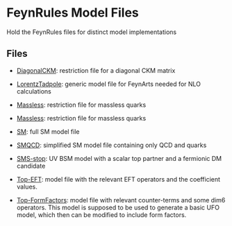 # FeynRules Model Files

Hold the FeynRules files for distinct model implementations

## Files


* [DiagonalCKM](./DiagonalCKM.rst): restriction file for a diagonal CKM matrix

* [LorentzTadpole](./LorentzTadpole.gen): generic model file for FeynArts needed for NLO calculations

* [Massless](./Massless.rst): restriction file for massless quarks

* [Massless](./Massless.rst): restriction file for massless quarks

* [SM](./SM.fr): full SM model file

* [SMQCD](./SMQCD.fr): simplified SM model file containing only QCD and quarks

* [SMS-stop](./SMS-stop.fr): UV BSM model with a scalar top partner and a fermionic DM candidate

* [Top-EFT](./Top-EFT.fr): model file with the relevant EFT operators and the coefficient values.

* [Top-FormFactors](./Top-EFT.fr): model file with relevant counter-terms and some dim6 operators. This model is supposed to be used to generate a basic UFO model, which then can be modified to include form factors.

